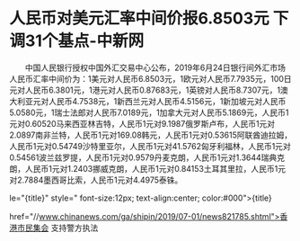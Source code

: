 # 人民币对美元汇率中间价报6.8503元 下调31个基点-中新网

　　中国人民银行授权中国外汇交易中心公布，2019年6月24日银行间外汇市场人民币汇率中间价为：1美元对人民币6.8503元，1欧元对人民币7.7935元，100日元对人民币6.3801元，1港元对人民币0.87683元，1英镑对人民币8.7307元，1澳大利亚元对人民币4.7538元，1新西兰元对人民币4.5156元，1新加坡元对人民币5.0580元，1瑞士法郎对人民币7.0189元，1加拿大元对人民币5.1869元，人民币1元对0.60520马来西亚林吉特，人民币1元对9.1987俄罗斯卢布，人民币1元对2.0897南非兰特，人民币1元对169.08韩元，人民币1元对0.53615阿联酋迪拉姆，人民币1元对0.54749沙特里亚尔，人民币1元对41.5762匈牙利福林，人民币1元对0.54561波兰兹罗提，人民币1元对0.9579丹麦克朗，人民币1元对1.3644瑞典克朗，人民币1元对1.2403挪威克朗，人民币1元对0.84153土耳其里拉，人民币1元对2.7884墨西哥比索，人民币1元对4.4975泰铢。

le="{title}" style=" font-size:12px; text-align:center; color:#000">{title}

href="//www.chinanews.com/ga/shipin/2019/07-01/news821785.shtml">香港市民集会 支持警方执法
